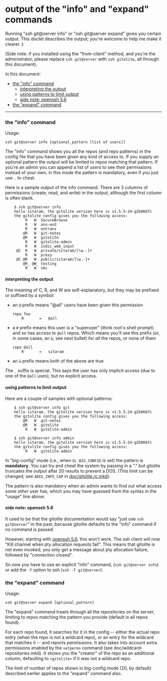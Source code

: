# output of the "info" and "expand" commands

Running "ssh git@server info" or "ssh git@server expand" gives you certain
output.  This doclet describes the output; you're welcome to help me make it
clearer :)

(Side note: if you installed using the "from-client" method, and you're the
administrator, please replace `ssh git@server` with `ssh gitolite`, all
through this document).

In this document:

  * <a href="#_the_info_command">the "info" command</a>
      * <a href="#_interpreting_the_output">interpreting the output</a>
      * <a href="#_using_patterns_to_limit_output">using patterns to limit output</a>
      * <a href="#_side_note_openssh_5_6">side note: openssh 5.6</a>
  * <a href="#_the_expand_command">the "expand" command</a>

----

<a name="_the_info_command"></a>

### the "info" command

Usage:

    ssh git@server info [optional_pattern [list of users]]

The "info" command shows you all the repos (and repo patterns) in the config
file that you have been given any kind of access to.  If you supply an
optional pattern the output will be limited to repos matching that pattern.
If you're an admin you can append a list of users to see their permissions
instead of your own; in this mode the pattern is mandatory, even if you just
use `.` to cheat.

Here is a sample output of the info command.  There are 3 columns of
permissions (create, read, and write) in the output, although the first column
is often blank.

        $ ssh git@server info
        hello sitaram, the gitolite version here is v1.5.5-24-g2b066fc
        the gitolite config gives you the following access:
             R   W 	SecureBrowse
             R   W 	anu-wsd
             R   W 	entrans
            @R   W 	git-notes
            @R   W 	gitolite
             R   W 	gitolite-admin
             R   W 	indic_web_input
         @C  R   W 	private/sitaram/[\w.-]+
             R   W 	proxy
         @C @R   W 	public/sitaram/[\w.-]+
            @R_ @W_	testing
             R   W 	vkc

<a name="_interpreting_the_output"></a>

#### interpreting the output

The meaning of C, R, and W are self-explanatory, but they may be prefixed or
suffixed by a symbol:

  * an `@` prefix means "@all" users have been given this permission

        repo foo
            R       =   @all

  * a `#` prefix means this user is a "superuser" (think root's shell prompt)
    and so has access to `@all` repos.  Which means you'll see this prefix
    (or, in some cases, an `&`; see next bullet) for *all* the repos, or none
    of them

        repo @all
            R       =   sitaram

  * an `&` prefix means both of the above are true

The `_` suffix is special.  This says the user has only implicit access (due
to one of the `@all` uses), but no explicit access.

<a name="_using_patterns_to_limit_output"></a>

#### using patterns to limit output

Here are a couple of samples with optional patterns:

        $ ssh git@server info git
        hello sitaram, the gitolite version here is v1.5.5-24-g2b066fc
        the gitolite config gives you the following access:
            @R   W 	git-notes
            @R   W 	gitolite
             R   W 	gitolite-admin

        $ ssh git@server info admin
        hello sitaram, the gitolite version here is v1.5.5-24-g2b066fc
        the gitolite config gives you the following access:
             R   W 	gitolite-admin

In "big-config" mode (i.e., when `GL_BIG_CONFIG` is set) the pattern is
**mandatory**.  You can try and cheat the system by passing in a "." but
gitolite truncates the output after 20 results to prevent a DOS.  (This limit
can be changed; see `$BIG_INFO_CAP` in [doc/gitolite.rc.mkd][rcdoc]).

[rcdoc]: http://sitaramc.github.com/gitolite/doc/gitolite.rc.html

The pattern is also mandatory when an admin wants to find out what access some
*other* user has, which you may have guessed from the syntax in the "usage"
line above.

<a name="_side_note_openssh_5_6"></a>

#### side note: openssh 5.6

It used to be that the gitolite documentation would say "just use `ssh
git@server`" in the past, because gitolite defaults to the "info" command if
no command is passed.

However, starting with [openssh 5.6][openssh56], this won't work.  The ssh
client will now "Kill channel when pty allocation requests fail".  This means
that gitolite is not even invoked; you only get a message about pty allocation
failure, followed by "connection closed".

So now you have to use an explicit "info" command, (`ssh git@server info`) or
add the `-T` option to ssh (`ssh -T git@server`).

[openssh56]: http://www.openssh.org/txt/release-5.6

<a name="_the_expand_command"></a>

### the "expand" command

Usage:

    ssh git@server expand [optional_pattern]

The "expand" command trawls through all the repositories on the server,
limiting to repos matching the pattern you provide (default is all repos
found).

For each repo found, it searches for it in the config -- either the actual
repo entry (when the repo is not a wildcard repo), or an entry for the
wildcard that matches it -- and reports permissions.  It also takes into
account extra permissions enabled by the `setperms` command (see
doc/wildcard-repositories.mkd).  It shows you the "creator" of the repo as
an additional column, defaulting to `<gitolite>` if it was not a wildcard
repo.

The limit of number of repos shown in big-config mode (20, by default)
described earlier applies to the "expand" command also.
